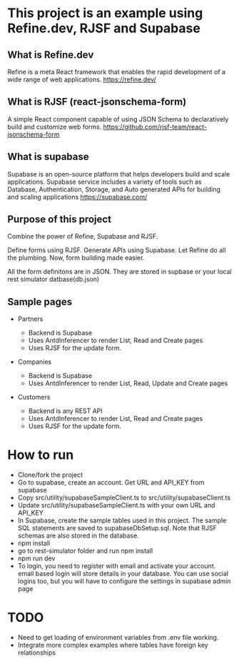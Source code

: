 # This project is an example using Refine.dev, RJSF and Supabase


## What is Refine.dev
Refine is a meta React framework that enables the rapid development of a wide range of web applications. https://refine.dev/

## What is RJSF (react-jsonschema-form)
A simple React component capable of using JSON Schema to declaratively build and customize web forms. https://github.com/rjsf-team/react-jsonschema-form

## What is supabase
Supabase is an open-source platform that helps developers build and scale applications. Supabase service includes a variety of tools such as Database, Authentication, Storage, and Auto generated APIs for building and scaling applications https://supabase.com/

## Purpose of this project
Combine the power of Refine, Supabase and RJSF.

Define forms using RJSF. Generate APIs using Supabase. Let Refine do all the plumbing. Now, form building made easier. 

All the form definitons are in JSON. They are stored in supbase or your local rest simulator datbase(db.json)

## Sample pages

* Partners
  * Backend is Supabase
  * Uses AntdInferencer to render List, Read and Create pages
  * Uses RJSF for the update form. 

* Companies
  * Backend is Supabase
  * Uses AntdInferencer to render List, Read, Update and Create pages


* Customers
  * Backend is any REST API
  * Uses AntdInferencer to render List, Read and Create pages
  * Uses RJSF for the update form. 

# How to run
* Clone/fork the project
* Go to supabase, create an account. Get URL and API_KEY from supabase
* Copy src/utility/supabaseSampleClient.ts to src/utility/supabaseClient.ts
* Update src/utility/supabaseSampleClient.ts with your own URL and API_KEY 
* In Supabase, create the sample tables used in this project. The sample SQL statements are saved to supabaseDbSetup.sql. Note that RJSF schemas are also stored in the database.
* npm install
* go to rest-simulator folder and run npm install
* npm run dev
* To login, you need to register with email and activate your account. email based login will store details in your database. You can use social logins too, but you will have to configure the settings in supabase admin page

# TODO
* Need to get loading of environment variables from .env file working. 
* Integrate more complex examples where tables have foreign key relationships

